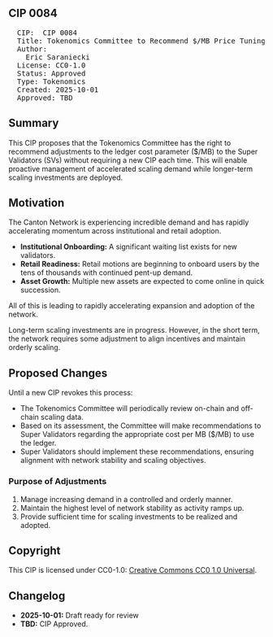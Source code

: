 ## CIP 0084

<pre>
  CIP:  CIP 0084
  Title: Tokenomics Committee to Recommend $/MB Price Tuning
  Author:
    Eric Saraniecki 
  License: CC0-1.0
  Status: Approved
  Type: Tokenomics
  Created: 2025-10-01
  Approved: TBD
</pre>

## Summary
This CIP proposes that the Tokenomics Committee has the right to recommend adjustments to the ledger cost parameter ($/MB) to the Super Validators (SVs) without requiring a new CIP each time. This will enable proactive management of accelerated scaling demand while longer-term scaling investments are deployed.

## Motivation
The Canton Network is experiencing incredible demand and has rapidly accelerating momentum across institutional and retail adoption.

* **Institutional Onboarding:** A significant waiting list exists for new validators.  
* **Retail Readiness:** Retail motions are beginning to onboard users by the tens of thousands with continued pent-up demand.  
* **Asset Growth:** Multiple new assets are expected to come online in quick succession.  

All of this is leading to rapidly accelerating expansion and adoption of the network.

Long-term scaling investments are in progress. However, in the short term, the network requires some adjustment to align incentives and maintain orderly scaling.

## Proposed Changes
Until a new CIP revokes this process:

* The Tokenomics Committee will periodically review on-chain and off-chain scaling data.  
* Based on its assessment, the Committee will make recommendations to Super Validators regarding the appropriate cost per MB ($/MB) to use the ledger.  
* Super Validators should implement these recommendations, ensuring alignment with network stability and scaling objectives.

### Purpose of Adjustments
1. Manage increasing demand in a controlled and orderly manner.  
2. Maintain the highest level of network stability as activity ramps up.  
3. Provide sufficient time for scaling investments to be realized and adopted.

## Copyright
This CIP is licensed under CC0-1.0: [Creative Commons CC0 1.0 Universal](https://creativecommons.org/publicdomain/zero/1.0/).


## Changelog

* **2025-10-01:** Draft ready for review
* **TBD:** CIP Approved.


